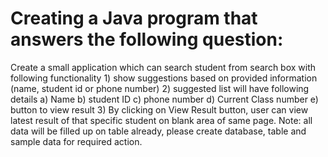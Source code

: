 # Creating a Java program that answers the following question:

Create a small application which can search student from search box with following functionality
	1) show suggestions based on provided information (name, student id or phone number)
	2) suggested list will have following details
		a) Name
		b) student ID
		c) phone number
		d) Current Class number
		e) button to view result
	3) By clicking on View Result button, user can view latest result of that specific student on blank area of same page.
	Note: all data will be filled up on table already, please create database, table and sample data for required action. 
